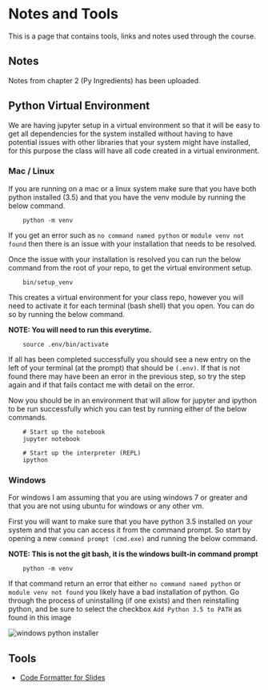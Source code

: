 Notes and Tools
======================================

This is a page that contains tools, links and notes used through the course.    

## Notes

Notes from chapter 2 (Py Ingredients) has been uploaded.  


## Python Virtual Environment

We are having jupyter setup in a virtual environment so that it will be easy to 
get all dependencies for the system installed without having to have potential
issues with other libraries that your system might have installed, for this purpose
the class will have all code created in a virtual environment.   

### Mac / Linux

If you are running on a mac or a linux system make sure that you have both python
installed (3.5) and that you have the venv module by running the below command.  

        python -m venv
        
If you get an error such as `no command named python` or `module venv not found` 
then there is an issue with your installation that needs to be resolved.   

Once the issue with your installation is resolved you can run the below command
from the root of your repo, to get the virtual environment setup.  

        bin/setup_venv
        
This creates a virtual environment for your class repo, however you will need
to activate it for each terminal (bash shell) that you open.  You can do so
by running the below command.  

**NOTE: You will need to run this everytime.**   

        source .env/bin/activate
        
If all has been completed successfully you should see a new entry on the left of 
your terminal (at the prompt) that should be `(.env)`.  If that is not found 
there may have been an error in the previous step, so try the step again and
if that fails contact me with detail on the error.   

Now you should be in an environment that will allow for jupyter and ipython
to be run successfully which you can test by running either of the below 
commands.  

        # Start up the notebook
        jupyter notebook
        
        # Start up the interpreter (REPL)
        ipython

### Windows

For windows I am assuming that you are using windows 7 or greater and that you
are not using ubuntu for windows or any other vm.    

First you will want to make sure that you have python 3.5 installed on your system
and that you can access it from the command prompt.  So start by opening a new 
`command prompt (cmd.exe)` and running the below command.  

**NOTE: This is not the git bash, it is the windows built-in command prompt**   

        python -m venv
        
If that command return an error that either `no command named python` or 
`module venv not found` you likely have a bad installation of python.  Go through
the process of uninstalling (if one exists) and then reinstalling python, and be
sure to select the checkbox `Add Python 3.5 to PATH` as found in this image

![windows python installer]("https://docs.python.org/3/_images/win_installer.png")   


## Tools

* [Code Formatter for Slides](http://markup.su/highlighter/)    

